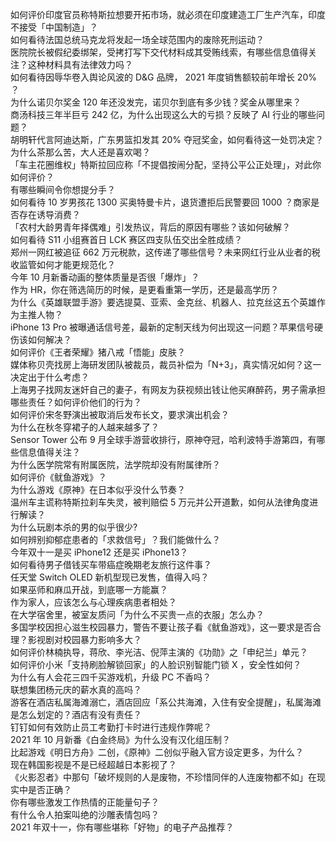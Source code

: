 如何评价印度官员称特斯拉想要开拓市场，就必须在印度建造工厂生产汽车，印度不接受「中国制造」？  
如何看待法国总统马克龙将发起一场全球范围内的废除死刑运动？  
医院院长被假纪委绑架，受拷打写下交代材料成其受贿线索，有哪些信息值得关注？这种材料具有法律效力吗？  
如何看待因辱华卷入舆论风波的 D&G 品牌， 2021 年度销售额较前年增长 20% ？  
为什么诺贝尔奖金 120 年还没发完，诺贝尔到底有多少钱？奖金从哪里来？  
商汤科技三年半巨亏 242 亿，为什么出现这么大的亏损？反映了 AI 行业的哪些问题？  
胡明轩代言阿迪达斯，广东男篮扣发其 20% 夺冠奖金，如何看待这一处罚决定？  
为什么茶那么苦，大人还是喜欢喝？  
「车主花圈维权」特斯拉回应称「不提倡按闹分配，坚持公平公正处理」，对此你如何评价？  
有哪些瞬间令你想提分手？  
如何看待 10 岁男孩花 1300 买奥特曼卡片，退货遭拒后民警要回 1000 ？商家是否存在诱导消费？  
「农村大龄男青年择偶难」引发热议，背后的原因有哪些？该如何破解？  
如何看待 S11 小组赛首日 LCK 赛区四支队伍交出全胜成绩？  
郑州一网红被追征 662 万元税款，这传递了哪些信号？未来网红行业从业者的税收监管如何才能更规范化？  
今年 10 月新番动画的整体质量是否很「爆炸」？  
作为 HR，你在筛选简历的时候，是更看重第一学历，还是最高学历？  
为什么《英雄联盟手游》要选提莫、亚索、金克丝、机器人、拉克丝这五个英雄作为主推人物？  
iPhone 13 Pro 被曝通话信号差，最新的定制天线为何出现这一问题？苹果信号硬伤该如何解决？  
如何评价《王者荣耀》猪八戒「悟能」皮肤？  
媒体称贝壳找房上海研发团队被裁员，裁员补偿为「N+3」，真实情况如何？这一决定出于什么考虑？  
上海男子找网友迷奸自己的妻子，有网友为获视频出钱让他买麻醉药，男子需承担哪些责任？如何评价他们的行为？  
如何评价宋冬野演出被取消后发布长文，要求演出机会？  
为什么在秋冬穿裙子的人越来越多了？  
Sensor Tower 公布 9 月全球手游营收排行，原神夺冠，哈利波特手游第四，有哪些信息值得关注？  
为什么医学院常有附属医院，法学院却没有附属律所？  
如何评价《鱿鱼游戏》？  
为什么游戏《原神》在日本似乎没什么节奏？  
温州车主谎称特斯拉刹车失灵，被判赔偿 5 万元并公开道歉，如何从法律角度进行解读？  
为什么玩剧本杀的男的似乎很少?  
如何辨别抑郁症患者的「求救信号」？我们能做什么？  
今年双十一是买 iPhone12 还是买 iPhone13？  
如何看待男子借钱买车带癌症晚期老友旅行这件事？  
任天堂 Switch OLED 新机型现已发售，值得入吗？  
如果巫师和麻瓜开战，到底哪一方能赢？  
作为家人，应该怎么与心理疾病患者相处？  
在大学宿舍里，被室友质问「为什么不买贵一点的衣服」怎么办？  
多国学校因担心滋生校园暴力，警告不要让孩子看《鱿鱼游戏》，这一要求是否合理？影视剧对校园暴力影响多大？  
如何评价林楠执导，蒋欣、李光洁、倪萍主演的《功勋》之「申纪兰」单元？  
如何评价小米「支持刷脸解锁回家」的人脸识别智能门锁 X ，安全性如何？  
为什么有人会花三四千买游戏机，升级 PC 不香吗？  
联想集团杨元庆的薪水真的高吗？  
游客在酒店私属海滩溺亡，酒店回应「系公共海滩，入住有安全提醒」，私属海滩是怎么划定的？酒店有没有责任？  
钉钉如何有效防止员工考勤打卡时进行违规作弊呢？  
2021 年 10 月新番《白金终局》为什么没有汉化组压制？  
比起游戏《明日方舟》二创，《原神》二创似乎融入官方设定更多，为什么？  
现在韩国影视是不是已经超越日本影视了？  
《火影忍者》中那句「破坏规则的人是废物，不珍惜同伴的人连废物都不如」在现实中是否正确？  
你有哪些激发工作热情的正能量句子？  
有什么令人拍案叫绝的沙雕表情包吗？  
2021 年双十一，你有哪些堪称「好物」的电子产品推荐？  
